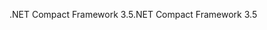 <span data-ttu-id="6dd13-101">.NET Compact Framework 3.5</span><span class="sxs-lookup"><span data-stu-id="6dd13-101">.NET Compact Framework 3.5</span></span>